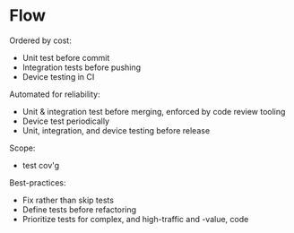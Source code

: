 # Flow

Ordered by cost:
* Unit test before commit
* Integration tests before pushing
* Device testing in CI

Automated for reliability:
* Unit & integration test before merging, enforced by code review tooling
* Device test periodically
* Unit, integration, and device testing before release

Scope:
* test cov'g

Best-practices:
* Fix rather than skip tests
* Define tests before refactoring
* Prioritize tests for complex, and high-traffic and -value, code